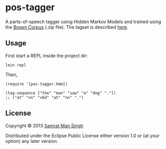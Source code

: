 # pos-tagger

A parts-of-speech tagger using Hidden Markov Models and trained using the
[Brown Corpus](http://nltk.googlecode.com/svn/trunk/nltk_data/packages/corpora/brown.zip)
(.zip file). The tagset is described [here](http://www.comp.leeds.ac.uk/amalgam/tagsets/brown.html).

## Usage

First start a REPL inside the project dir:

    lein repl

Then,

    (require '[pos-tagger.hmm])

    (tag-sequence ["the" "man" "saw" "a" "dog" "."])
    ;; ("at" "nn" "vbd" "at" "nn" ".")

## License

Copyright © 2013 [Samrat Man Singh](http://samrat.me)

Distributed under the Eclipse Public License either version 1.0 or (at
your option) any later version.
